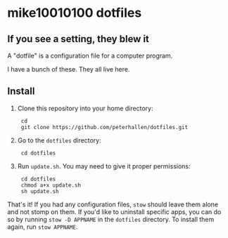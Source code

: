# mike10010100 dotfiles

## If you see a setting, they blew it

A "dotfile" is a configuration file for a computer program.

I have a bunch of these. They all live here.

## Install

1. Clone this repository into your home directory:

        cd
        git clone https://github.com/peterhallen/dotfiles.git

2. Go to the `dotfiles` directory:

        cd dotfiles

3. Run `update.sh`. You may need to give it proper permissions:

        cd dotfiles
        chmod a+x update.sh
        sh update.sh

That's it! If you had any configuration files, `stow` should leave them alone and not stomp on them. If you'd like to uninstall specific apps, you can do so by running `stow -D APPNAME` in the `dotfiles` directory. To install them again, run `stow APPNAME`.
